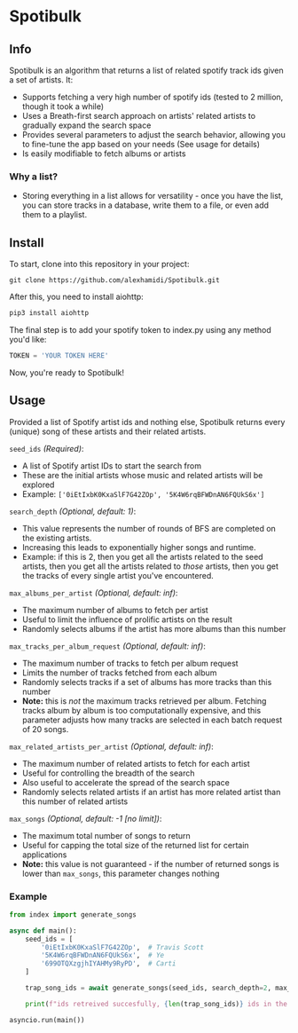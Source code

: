 # Spotibulk

## Info
Spotibulk is an algorithm that returns a list of related spotify track ids given a set of artists. It:
- Supports fetching a very high number of spotify ids (tested to 2 million, though it took a while)
- Uses a Breath-first search approach on artists' related artists to gradually expand the search space
- Provides several parameters to adjust the search behavior, allowing you to fine-tune the app based on your needs (See usage for details)
- Is easily modifiable to fetch albums or artists

### Why a list?
- Storing everything in a list allows for versatility - once you have the list, you can store tracks in a database, write them to a file, or even add them to a playlist. 


## Install

To start, clone into this repository in your project:
```git
git clone https://github.com/alexhamidi/Spotibulk.git
```

After this, you need to install aiohttp:
```python
pip3 install aiohttp
```

The final step is to add your spotify token to index.py using any method you'd like:
```python
TOKEN = 'YOUR TOKEN HERE'
```

Now, you're ready to Spotibulk!

## Usage


Provided a list of Spotify artist ids and nothing else, Spotibulk returns every (unique) song of these artists and their related artists.

`seed_ids` _(Required)_:
- A list of Spotify artist IDs to start the search from
- These are the initial artists whose music and related artists will be explored
- Example: `['0iEtIxbK0KxaSlF7G42ZOp', '5K4W6rqBFWDnAN6FQUkS6x']`

`search_depth` _(Optional, default: 1)_:
- This value represents the number of rounds of BFS are completed on the existing artists.
- Increasing this leads to exponentially higher songs and runtime.
- Example: if this is 2, then you get all the artists related to the seed artists, then you get all the artists related to _those_ artists, then you get the tracks of every single artist you've encountered.

`max_albums_per_artist` _(Optional, default: inf)_:
- The maximum number of albums to fetch per artist
- Useful to limit the influence of prolific artists on the result
- Randomly selects albums if the artist has more albums than this number

`max_tracks_per_album_request`  _(Optional, default: inf)_:
- The maximum number of tracks to fetch per album request
- Limits the number of tracks fetched from each album
- Randomly selects tracks if a set of albums has more tracks than this number
- **Note:** this is _not_ the maximum tracks retrieved per album. Fetching tracks album by album is too computationally expensive, and this parameter adjusts how many tracks are selected in each batch request of 20 songs.

`max_related_artists_per_artist` _(Optional, default: inf)_:
- The maximum number of related artists to fetch for each artist
- Useful for controlling the breadth of the search
- Also useful to accelerate the spread of the search space
- Randomly selects related artists if an artist has more related artist than this number of related artists

`max_songs`  _(Optional, default: -1 [no limit])_:
- The maximum total number of songs to return
- Useful for capping the total size of the returned list for certain applications
- **Note:** this value is not guaranteed - if the number of returned songs is lower than ```max_songs```, this parameter changes nothing


### Example

```python
from index import generate_songs

async def main():
    seed_ids = [
        '0iEtIxbK0KxaSlF7G42ZOp',  # Travis Scott
        '5K4W6rqBFWDnAN6FQUkS6x',  # Ye
        '699OTQXzgjhIYAHMy9RyPD',  # Carti
    ]

    trap_song_ids = await generate_songs(seed_ids, search_depth=2, max_albums_per_artist=1)

    print(f"ids retreived succesfully, {len(trap_song_ids)} ids in the list. First 5 items: {trap_song_ids[:5]}")

asyncio.run(main())

```
